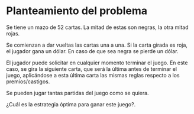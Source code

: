 # Planteamiento del problema

Se tiene un mazo de 52 cartas. La mitad de estas son negras, la otra mitad rojas.

Se comienzan a dar vueltas las cartas una a una. Si la carta girada es roja, el jugador gana un dólar. En caso de que sea negra se pierde un dólar. 

El jugador puede solicitar en cualquier momento terminar el juego. En este caso, se gira la siguiente carta, que será la última antes de terminar el juego, aplicándose a esta última carta las mismas reglas respecto a los premios/castigos.

Se pueden jugar tantas partidas del juego como se quiera.

¿Cuál es la estrategia óptima para ganar este juego?.